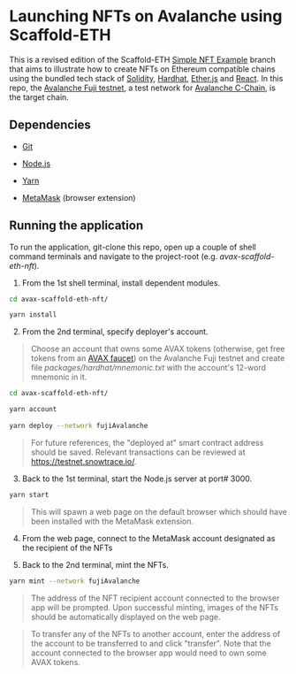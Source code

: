 # Launching NFTs on Avalanche using Scaffold-ETH

This is a revised edition of the Scaffold-ETH [Simple NFT Example](https://github.com/scaffold-eth/scaffold-eth/tree/simple-nft-example) branch that aims to illustrate how to create NFTs on Ethereum compatible chains using the bundled tech stack of [Solidity](https://docs.soliditylang.org/), [Hardhat](https://hardhat.org/), [Ether.js](https://docs.ethers.io/) and [React](https://reactjs.org/).  In this repo, the [Avalanche Fuji testnet](https://docs.avax.network/build/tutorials/platform/fuji-workflow/), a test network for [Avalanche C-Chain](https://docs.avax.network/learn/platform-overview/#contract-chain-c-chain), is the target chain.

## Dependencies

* [Git](https://git-scm.com/)

* [Node.js](https://nodejs.org/)

* [Yarn](https://yarnpkg.com/)

* [MetaMask](https://metamask.io/) (browser extension)

## Running the application

To run the application, git-clone this repo, open up a couple of shell command terminals and navigate to the project-root (e.g. *avax-scaffold-eth-nft*).

1. From the 1st shell terminal, install dependent modules.

```bash
cd avax-scaffold-eth-nft/

yarn install
```

2. From the 2nd terminal, specify deployer's account.

> Choose an account that owns some AVAX tokens (otherwise, get free tokens from an [AVAX faucet](https://faucet.avax-test.network/)) on the Avalanche Fuji testnet and create file *packages/hardhat/mnemonic.txt* with the account's 12-word mnemonic in it.

```bash
cd avax-scaffold-eth-nft/

yarn account
‍
yarn deploy --network fujiAvalanche
```

> For future references, the "deployed at" smart contract address should be saved.  Relevant transactions can be reviewed at https://testnet.snowtrace.io/.

3. Back to the 1st terminal, start the Node.js server at port# 3000.

```bash
yarn start
```

> This will spawn a web page on the default browser which should have been installed with the MetaMask extension.

4. From the web page, connect to the MetaMask account designated as the recipient of the NFTs

5. Back to the 2nd terminal, mint the NFTs.

```bash
yarn mint --network fujiAvalanche
```

> The address of the NFT recipient account connected to the browser app will be prompted.  Upon successful minting, images of the NFTs should be automatically displayed on the web page.

> To transfer any of the NFTs to another account, enter the address of the account to be transferred to and click "transfer".  Note that the account connected to the browser app would need to own some AVAX tokens.

